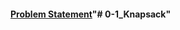 #### [Problem Statement](https://docs.google.com/document/d/1JTCbAZ4kUPpGgsvmGMAF2qxBc1eSAwnAexCH97IohgY/edit?tab=t.0)"# 0-1_Knapsack" 
